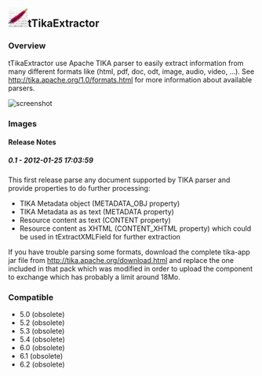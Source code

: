 ## <img src='./logo.jpg' width='40' height='40'>tTikaExtractor

### Overview
tTikaExtractor use Apache TIKA parser to easily extract information from many different formats like (html, pdf, doc, odt, image, audio, video, ...). See http://tika.apache.org/1.0/formats.html for more information about available parsers.


![screenshot](https://talendforge.org/exchange/tos/upload_tos/extension-475/screenshot.jpg)
### Images




#### Release Notes

##### 0.1 - 2012-01-25 17:03:59
This first release parse any document supported by TIKA parser and provide properties to do further processing:
 * TIKA Metadata object (METADATA_OBJ property)
 * TIKA Metadata as as text (METADATA property)
 * Resource content as text (CONTENT property)
 * Resource content as XHTML (CONTENT_XHTML property) which could be used in tExtractXMLField for further extraction

If you have trouble parsing some formats, download the complete tika-app jar file from http://tika.apache.org/download.html and replace the one included in that pack which was modified in order to upload the component to exchange which has probably a limit around 18Mo.
### Compatible
 -  5.0 (obsolete)
 -   5.2 (obsolete)
 -   5.3 (obsolete)
 -   5.4 (obsolete)
 -   6.0 (obsolete)
 -   6.1 (obsolete)
 -   6.2 (obsolete)